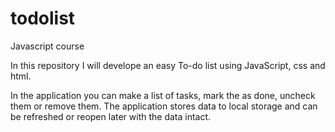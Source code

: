 # todolist
Javascript course

In this repository I will develope an easy To-do list using JavaScript, css and html.

In the application you can make a list of tasks, mark the as done, uncheck them or remove them. The application stores data to local storage and can be refreshed or reopen later with the data intact.
